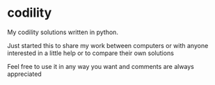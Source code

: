 # codility
My codility solutions written in python.

Just started this to share my work between computers or with anyone interested in a little help or to compare their own solutions

Feel free to use it in any way you want and comments are always appreciated
